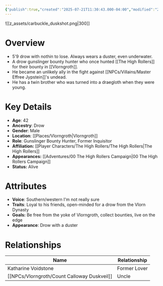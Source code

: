 ```yaml
---
{"publish":true,"created":"2025-07-21T11:30:43.000-04:00","modified":"2025-10-22T09:16:46.024-04:00","published":"2025-10-22T09:16:46.024-04:00","cssclasses":"","Age":"42","Ancestry":"Drow","Gender":"Male","Location":["[[Places/Vlorngroth]]"],"Role":["Gunslinger Bounty Hunter, Former Inquisitor"],"Affiliation":["[[Player Characters/The High Rollers/The High Rollers]]"],"Appearances":["[[00 The High Rollers Campaign]]"],"Status":"Alive","Authors":["Jordan"]}
---
```


![[z_assets/carbuckle_duskshot.png|300]]

# Overview
- 5'9 drow with nothin to lose. Always wears a duster, even underwater.
- A drow gunslinger bounty hunter who once hunted [[The High Rollers]] for their bounty in [[Vlorngroth]].
- He became an unlikely ally in the fight against [[NPCs/Villains/Master Effree Jypstein]]'s undead.
- He has a twin brother who was turned into a draegloth when they were young.

# Key Details
- **Age**: 42
- **Ancestry**: Drow
- **Gender**: Male
- **Location**: [[Places/Vlorngroth\|Vlorngroth]]
- **Role**: Gunslinger Bounty Hunter, Former Inquisitor
- **Affiliation:** [[Player Characters/The High Rollers/The High Rollers\|The High Rollers]]
- **Appearances:** [[Adventures/00 The High Rollers Campaign\|00 The High Rollers Campaign]]
- **Status:** Alive

# Attributes
- **Voice**: Southern/western I'm not really sure
- **Traits**: Loyal to his friends, open-minded for a drow from the Vlorn Dynasty
- **Goals:** Be free from the yoke of Vlorngroth, collect bounties, live on the edge
- **Appearance**: Drow with a duster

# Relationships

| Name                        | Relationship |
| --------------------------- | ------------ |
| Katharine Voidstone         | Former Lover |
| [[NPCs/Vlorngroth/Count Calloway Duskveil]] | Uncle        |
